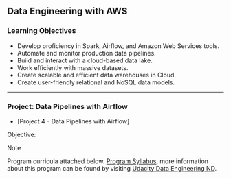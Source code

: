 ## Data Engineering with AWS

### Learning Objectives  

* Develop proficiency in Spark, Airflow, and Amazon Web Services tools.
* Automate and monitor production data pipelines.
* Build and interact with a cloud-based data lake.
* Work efficiently with massive datasets.
* Create scalable and efficient data warehouses in Cloud.
* Create user-friendly relational and NoSQL data models.
___

### Project: Data Pipelines with Airflow
* [Project 4 - Data Pipelines with Airflow]

Objective: 

> [!NOTE]
> Program curricula attached below.
[Program Syllabus](./Data%2BEngineering%2BNanodegree%2BProgram%2BSyllabus.pdf), more information about this program can be found by visiting [Udacity Data Engineering ND](https://www.udacity.com/course/data-engineer-nanodegree--nd027).
